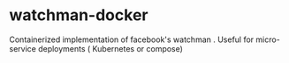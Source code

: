 # watchman-docker
Containerized implementation of facebook's watchman . Useful for micro-service deployments ( Kubernetes or compose) 
